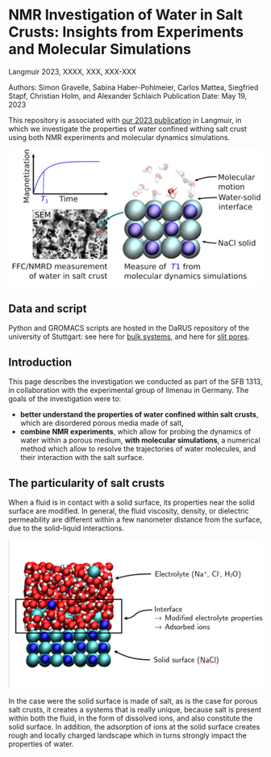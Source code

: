 # NMR Investigation of Water in Salt Crusts: Insights from Experiments and Molecular Simulations

Langmuir 2023, XXXX, XXX, XXX-XXX

Authors: Simon Gravelle, Sabina Haber-Pohlmeier, Carlos Mattea, Siegfried Stapf, Christian Holm, and Alexander Schlaich
Publication Date: May 19, 2023

This repository is associated with [our 2023 publication](https://doi.org/10.1021/acs.langmuir.3c00036) in Langmuir, in which we
investigate the properties of water confined withing salt crust using both NMR experiments and molecular dynamics simulations.

![alt text](figures/TOC.jpg)

## Data and script

Python and GROMACS scripts are hosted in the DaRUS repository of the university of Stuttgart: see here for
[bulk systems](https://doi.org/10.18419/darus-3179), and here for [slit pores](https://doi.org/10.18419/darus-3180).

## Introduction

This page describes the investigation we conducted as part of the SFB 1313, in collaboration 
with the experimental group of Ilmenau in Germany. The goals of the investigation were to:

- **better understand the properties of water confined within salt crusts**, which are disordered porous media made of salt,
- **combine NMR experiments**, which allow for probing the dynamics of water within a porous medium, **with molecular simulations**, a numerical method which allow to resolve the trajectories of water molecules, and their interaction with the salt surface.

## The particularity of salt crusts

When a fluid is in contact with a solid surface, its properties near the solid surface are modified. In general, the fluid viscosity, density, or dielectric permeability are different within a few nanometer distance from the surface, due to the solid-liquid interactions.

![alt text](figures/Context.png)

In the case were the solid surface is made of salt, as is the case for porous salt crusts, it creates a systems that is really unique, because salt is present within both the fluid, in the form of dissolved ions, and also constitute the solid surface. In addition, the adsorption of ions at the solid surface creates rough and locally charged landscape which in turns strongly impact the properties of water. 